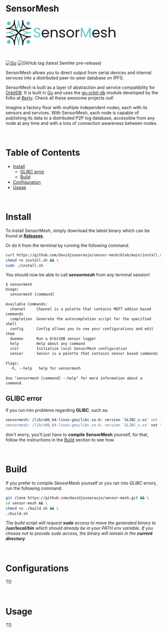 # SensorMesh

<p align="left">
  <img src="doc/branding/sensormesh-logo.png" width="360" />
</p>

<br>

[![Go](https://github.com/davidjosearaujo/sensor-mesh/actions/workflows/go.yml/badge.svg)](https://github.com/davidjosearaujo/sensor-mesh/actions/workflows/go.yml) ![GitHub tag (latest SemVer pre-release)](https://img.shields.io/github/v/tag/davidjosearaujo/sensor-mesh?label=release)

SensorMesh allows you to direct output from serial devices and internal services into a distributed peer-to-peer database on IPFS.

SensorMesh is built as a layer of abstraction and service compatibility for [OrbitDB](https://github.com/orbitdb/orbit-db/). It is built in [Go](https://go.dev/) and uses the [go-orbit-db](https://github.com/berty/go-orbit-db) module developed by the folks at [Berty](https://berty.tech/). Check all these awesome projects out!

Imagine a factory floor with multiple independent nodes, each with its sensors and services. With SensorMesh, each node is capable of publishing its data to a distributed P2P log database, accessible from any node at any time and with a loss of connection awareness between nodes.

<br>

# Table of Contents

- [Install](#install)
  - [GLIBC error](#glibc-error)
  - [Build](#build)
- [Configuration](#configurations)
- [Usage](#usage)

<br>

# Install

To install SensorMesh, simply download the latest binary which can be found at [**Releases**](https://github.com/davidjosearaujo/sensor-mesh/releases).

Or do it from the terminal by running the following command.
``` bash
curl https://github.com/davidjosearaujo/sensor-mesh/blob/main/install.sh && \
chmod +x install.sh && \
sudo ./install.sh
```

You should now be able to call _**sensormesh**_ from any terminal session!
```
$ sensormesh
Usage:
  sensormesh [command]

Available Commands:
  channel     Channel is a palette that contains MQTT addion based commands
  completion  Generate the autocompletion script for the specified shell
  config      Config allows you to see your configurations and edit them
  daemon      Run a OrbitDB sensor logger
  help        Help about any command
  init        Initialize local SensorMesh configuration
  sensor      Sensor is a palette that contains sensor based commands

Flags:
  -h, --help   help for sensormesh

Use "sensormesh [command] --help" for more information about a command.
```

## GLIBC error

If you run into problems regarding **GLIBC**, such as:
``` bash
sensormesh: /lib/x86_64-linux-gnu/libc.so.6: version `GLIBC_x.xx' not found (required by sensormesh)
sensormesh: /lib/x86_64-linux-gnu/libc.so.6: version `GLIBC_x.xx' not found (required by sensormesh)
``` 
don't worry, you'll just have to **compile SensorMesh** yourself, for that, follow the instructions in the [Build](#build) section to see how.

<br>

# Build

If you prefer to compile SensorMesh yourself or you ran into _GLIBC_ errors, run the following command.
``` bash
git clone https://github.com/davidjosearaujo/sensor-mesh.git && \
cd sensor-mesh && \
chmod +x ./build.sh && \
./build.sh
``` 

_The build script will request **sudo** access to move the generated binary to **/usr/local/bin** which should already be in your PATH env variable. If you choose not to provide sudo access, the binary will remain in the **current directory**._

<br>

# Configurations

TD

<br>

# Usage

TD
